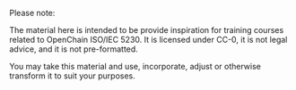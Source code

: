Please note:

The material here is intended to be provide inspiration for training courses related to OpenChain ISO/IEC 5230. It is licensed under CC-0, it is not legal advice, and it is not pre-formatted. 

You may take this material and use, incorporate, adjust or otherwise transform it to suit your purposes.